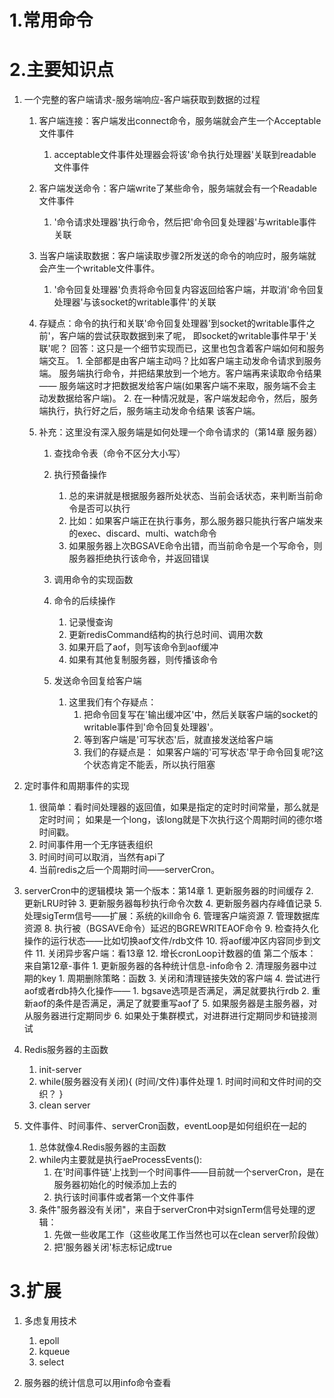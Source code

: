 # 1.常用命令


# 2.主要知识点

1.  一个完整的客户端请求-服务端响应-客户端获取到数据的过程
    1.  客户端连接：客户端发出connect命令，服务端就会产生一个Acceptable文件事件
        1.  acceptable文件事件处理器会将该'命令执行处理器'关联到readable文件事件
    2.  客户端发送命令：客户端write了某些命令，服务端就会有一个Readable文件事件
        1.  '命令请求处理器'执行命令，然后把'命令回复处理器'与writable事件关联
    3.  当客户端读取数据：客户端读取步骤2所发送的命令的响应时，服务端就会产生一个writable文件事件。
        1.  '命令回复处理器'负责将命令回复内容返回给客户端，并取消'命令回复处理器'与该socket的writable事件'的关联

    4.  存疑点：命令的执行和关联'命令回复处理器'到socket的writable事件之前'，客户端的尝试获取数据到来了呢，
        即socket的writable事件早于'关联'呢？
        回答：这只是一个细节实现而已，这里也包含着客户端如何和服务端交互。
            1.  全部都是由客户端主动吗？比如客户端主动发命令请求到服务端。
                服务端执行命令，并把结果放到一个地方。客户端再来读取命令结果——
                服务端这时才把数据发给客户端(如果客户端不来取，服务端不会主动发数据给客户端)。
            2.  在一种情况就是，客户端发起命令，然后，服务端执行，执行好之后，服务端主动发命令结果
                该客户端。

    5.  补充：这里没有深入服务端是如何处理一个命令请求的（第14章 服务器）
        1.  查找命令表（命令不区分大小写）
        2.  执行预备操作
            1.  总的来讲就是根据服务器所处状态、当前会话状态，来判断当前命令是否可以执行
            2.  比如：如果客户端正在执行事务，那么服务器只能执行客户端发来的exec、discard、multi、watch命令
            3.  如果服务器上次BGSAVE命令出错，而当前命令是一个写命令，则服务器拒绝执行该命令，并返回错误
        3.  调用命令的实现函数
            
        4.  命令的后续操作
            1.  记录慢查询
            2.  更新redisCommand结构的执行总时间、调用次数
            3.  如果开启了aof，则写该命令到aof缓冲
            4.  如果有其他复制服务器，则传播该命令
        5.  发送命令回复给客户端
            1.  这里我们有个存疑点：
                1.  把命令回复写在'输出缓冲区'中，然后关联客户端的socket的writable事件到'命令回复处理器'。
                2.  等到客户端是'可写状态'后，就直接发送给客户端
                3.  我们的存疑点是：
                    如果客户端的'可写状态'早于命令回复呢?这个状态肯定不能丢，所以执行阻塞
            
2.  定时事件和周期事件的实现
    1.  很简单：看时间处理器的返回值，如果是指定的定时时间常量，那么就是定时时间；
        如果是一个long，该long就是下次执行这个周期时间的德尔塔时间戳。
    2.  时间事件用一个无序链表组织
    3.  时间时间可以取消，当然有api了
    4.  当前redis之后一个周期时间——serverCron。

3.  serverCron中的逻辑模块
    第一个版本：第14章
        1.  更新服务器的时间缓存
        2.  更新LRU时钟
        3.  更新服务器每秒执行命令次数
        4.  更新服务器内存峰值记录
        5.  处理sigTerm信号——扩展：系统的kill命令
        6.  管理客户端资源
        7.  管理数据库资源
        8.  执行被（BGSAVE命令）延迟的BGREWRITEAOF命令
        9.  检查持久化操作的运行状态——比如切换aof文件/rdb文件
        10. 将aof缓冲区内容同步到文件
        11. 关闭异步客户端：看13章
        12. 增长cronLoop计数器的值 
    第二个版本：来自第12章-事件
        1.  更新服务器的各种统计信息-info命令
        2.  清理服务器中过期的key
            1.  周期删除策略：函数
        3.  关闭和清理链接失效的客户端
        4.  尝试进行aof或者rdb持久化操作——
            1.  bgsave选项是否满足，满足就要执行rdb
            2.  重新aof的条件是否满足，满足了就要重写aof了
        5.  如果服务器是主服务器，对从服务器进行定期同步
        6.  如果处于集群模式，对进群进行定期同步和链接测试
    
4.  Redis服务器的主函数
    1.  init-server
    2.  while(服务器没有关闭){
            (时间/文件)事件处理
            1.  时间时间和文件时间的交织？
        }  
    3.  clean server
    
5.  文件事件、时间事件、serverCron函数，eventLoop是如何组织在一起的
    1.  总体就像4.Redis服务器的主函数
    2.  while内主要就是执行aeProcessEvents():
        1.  在'时间事件链'上找到一个时间事件——目前就一个serverCron，是在服务器初始化的时候添加上去的
        2.  执行该时间事件或者第一个文件事件
    3.  条件"服务器没有关闭"，来自于serverCron中对signTerm信号处理的逻辑：
        1.  先做一些收尾工作（这些收尾工作当然也可以在clean server阶段做）
        2.  把'服务器关闭'标志标记成true


  
    
# 3.扩展
1.  多虑复用技术
    1.  epoll
    2.  kqueue
    3.  select

2.  服务器的统计信息可以用info命令查看